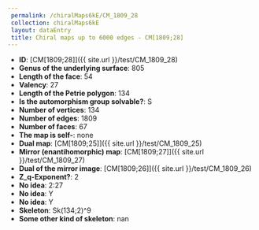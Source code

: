 ```yaml
--- 
 permalink: /chiralMaps6kE/CM_1809_28 
 collection: chiralMaps6kE
 layout: dataEntry
 title: Chiral maps up to 6000 edges - CM[1809;28]
---
```


- **ID**: [CM[1809;28]]({{ site.url }}/test/CM_1809_28)
- **Genus of the underlying surface**: 805
- **Length of the face**: 54
- **Valency**: 27
- **Length of the Petrie polygon**: 134
- **Is the automorphism group solvable?**: S
- **Number of vertices**: 134
- **Number of edges**: 1809
- **Number of faces**: 67
- **The map is self-**: none
- **Dual map**: [CM[1809;25]]({{ site.url }}/test/CM_1809_25)
- **Mirror (enantihomorphic) map**: [CM[1809;27]]({{ site.url }}/test/CM_1809_27)
- **Dual of the mirror image**: [CM[1809;26]]({{ site.url }}/test/CM_1809_26)
- **Z_q-Exponent?**: 2
- **No idea**:  2:27
- **No idea**: Y
- **No idea**: Y
- **Skeleton**: Sk(134;2)^9
- **Some other kind of skeleton**: nan

